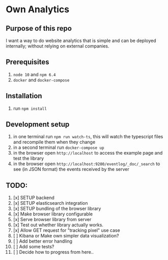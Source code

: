 # Own Analytics

## Purpose of this repo
I want a way to do website analytics that is simple and can be deployed internally; without relying on external companies.

## Prerequisites
1. `node 10` and `npm 6.4`
2. `docker` and `docker-compose`

## Installation
1. run `npm install`

## Development setup
1. in one terminal run `npm run watch-ts`, this will watch the typescript files and recompile them when they change
2. in a second terminal run `docker-compose up`
3. in the browser open `http://localhost` to access the example page and test the library
4. in the browser open `http://localhost:9200/eventlog/_doc/_search` to see (in JSON format) the events received by the server

## TODO:
1. [x] SETUP backend
2. [x] SETUP elasticsearch integration
3. [x] SETUP bundling of the browser library
4. [x] Make browser library configurable
5. [x] Serve browser library from server
6. [x] Test out whether library actually works.
7. [x] Allow GET request for "tracking pixel" use case
8. [ ] Kibana or Make own simpler data visualization?
9. [ ] Add better error handling
10. [ ] Add some tests?
11. [ ] Decide how to progress from here..